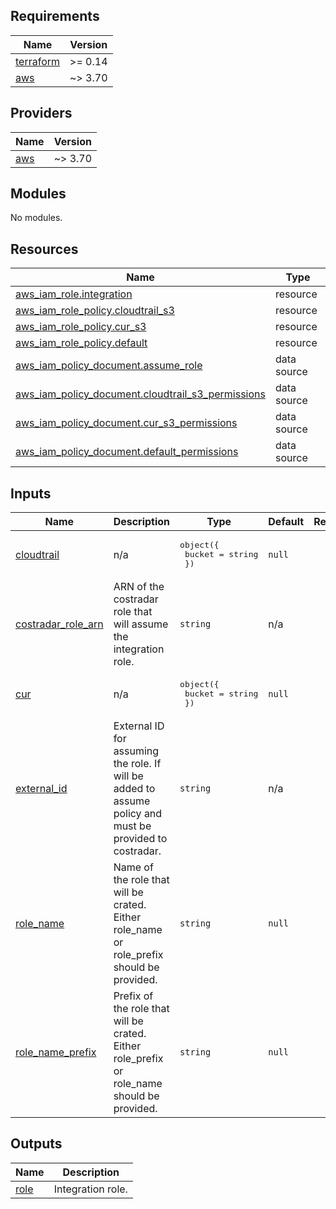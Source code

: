 ## Requirements

| Name | Version |
|------|---------|
| <a name="requirement_terraform"></a> [terraform](#requirement\_terraform) | >= 0.14 |
| <a name="requirement_aws"></a> [aws](#requirement\_aws) | ~> 3.70 |

## Providers

| Name | Version |
|------|---------|
| <a name="provider_aws"></a> [aws](#provider\_aws) | ~> 3.70 |

## Modules

No modules.

## Resources

| Name | Type |
|------|------|
| [aws_iam_role.integration](https://registry.terraform.io/providers/hashicorp/aws/latest/docs/resources/iam_role) | resource |
| [aws_iam_role_policy.cloudtrail_s3](https://registry.terraform.io/providers/hashicorp/aws/latest/docs/resources/iam_role_policy) | resource |
| [aws_iam_role_policy.cur_s3](https://registry.terraform.io/providers/hashicorp/aws/latest/docs/resources/iam_role_policy) | resource |
| [aws_iam_role_policy.default](https://registry.terraform.io/providers/hashicorp/aws/latest/docs/resources/iam_role_policy) | resource |
| [aws_iam_policy_document.assume_role](https://registry.terraform.io/providers/hashicorp/aws/latest/docs/data-sources/iam_policy_document) | data source |
| [aws_iam_policy_document.cloudtrail_s3_permissions](https://registry.terraform.io/providers/hashicorp/aws/latest/docs/data-sources/iam_policy_document) | data source |
| [aws_iam_policy_document.cur_s3_permissions](https://registry.terraform.io/providers/hashicorp/aws/latest/docs/data-sources/iam_policy_document) | data source |
| [aws_iam_policy_document.default_permissions](https://registry.terraform.io/providers/hashicorp/aws/latest/docs/data-sources/iam_policy_document) | data source |

## Inputs

| Name | Description | Type | Default | Required |
|------|-------------|------|---------|:--------:|
| <a name="input_cloudtrail"></a> [cloudtrail](#input\_cloudtrail) | n/a | <pre>object({<br>    bucket = string<br>  })</pre> | `null` | no |
| <a name="input_costradar_role_arn"></a> [costradar\_role\_arn](#input\_costradar\_role\_arn) | ARN of the costradar role that will assume the integration role. | `string` | n/a | yes |
| <a name="input_cur"></a> [cur](#input\_cur) | n/a | <pre>object({<br>    bucket = string<br>  })</pre> | `null` | no |
| <a name="input_external_id"></a> [external\_id](#input\_external\_id) | External ID for assuming the role. If will be added to assume policy and must be provided to costradar. | `string` | n/a | yes |
| <a name="input_role_name"></a> [role\_name](#input\_role\_name) | Name of the role that will be crated. Either role\_name or role\_prefix should be provided. | `string` | `null` | no |
| <a name="input_role_name_prefix"></a> [role\_name\_prefix](#input\_role\_name\_prefix) | Prefix of the role that will be crated. Either role\_prefix or role\_name should be provided. | `string` | `null` | no |

## Outputs

| Name | Description |
|------|-------------|
| <a name="output_role"></a> [role](#output\_role) | Integration role. |
